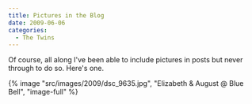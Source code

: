 ```yaml
---
title: Pictures in the Blog
date: 2009-06-06
categories: 
  - The Twins
---
```


Of course, all along I've been able to include pictures in posts but never through to do so. Here's one.

{% image "src/images/2009/dsc_9635.jpg", "Elizabeth & August @ Blue Bell", "image-full" %}
